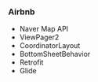 ### Airbnb

+ Naver Map API
+ ViewPager2
+ CoordinatorLayout
+ BottomSheetBehavior
+ Retrofit
+ Glide

